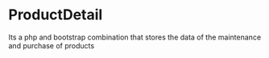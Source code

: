 # ProductDetail
Its a php and bootstrap combination that stores the data of the maintenance and purchase of products
